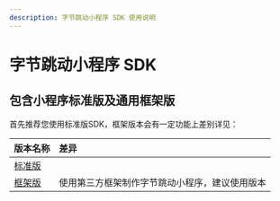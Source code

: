 ```yaml
---
description: 字节跳动小程序 SDK 使用说明
---
```


# 字节跳动小程序 SDK

## 包含小程序标准版及通用框架版 <a id="bao-han-xiao-cheng-xu-biao-zhun-ban-cha-jian-ban-ji-tong-yong-kuang-jia-ban"></a>

首先推荐您使用标准版SDK，框架版本会有一定功能上差别详见：

| 版本名称 | 差异 |
| :--- | :--- |
| ​[标准版​](bytedance.md) | ​ |
| ​[框架版​](bytedancecustom.md) | 使用第三方框架制作字节跳动小程序，建议使用版本 |


